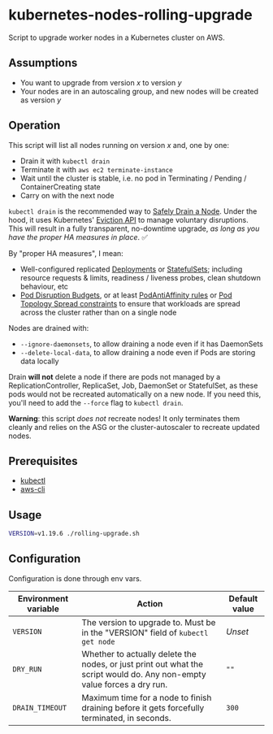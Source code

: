 # kubernetes-nodes-rolling-upgrade

Script to upgrade worker nodes in a Kubernetes cluster on AWS.

## Assumptions

- You want to upgrade from version _x_ to version _y_
- Your nodes are in an autoscaling group, and new nodes will be created as version _y_

## Operation

This script will list all nodes running on version _x_ and, one by one:
- Drain it with `kubectl drain`
- Terminate it with `aws ec2 terminate-instance`
- Wait until the cluster is stable, i.e. no pod in Terminating / Pending / ContainerCreating state
- Carry on with the next node

`kubectl drain` is the recommended way to [Safely Drain a Node](https://kubernetes.io/docs/tasks/administer-cluster/safely-drain-node/). Under the hood, it uses Kubernetes' [Eviction API](https://kubernetes.io/docs/tasks/administer-cluster/safely-drain-node/#eviction-api) to manage voluntary disruptions. This will result in a fully transparent, no-downtime upgrade, _as long as you have the proper HA measures in place_. ✅

By "proper HA measures", I mean:
- Well-configured replicated [Deployments](https://kubernetes.io/docs/concepts/workloads/controllers/deployment/) or [StatefulSets](https://kubernetes.io/docs/concepts/workloads/controllers/statefulset/); including resource requests & limits, readiness / liveness probes, clean shutdown behaviour, etc
- [Pod Disruption Budgets](https://kubernetes.io/docs/tasks/run-application/configure-pdb/), or at least [PodAntiAffinity rules](https://kubernetes.io/docs/concepts/scheduling-eviction/assign-pod-node/) or [Pod Topology Spread constraints](https://kubernetes.io/docs/concepts/workloads/pods/pod-topology-spread-constraints/) to ensure that workloads are spread across the cluster rather than on a single node

Nodes are drained with:
- `--ignore-daemonsets`, to allow draining a node even if it has DaemonSets
- `--delete-local-data`, to allow draining a node even if Pods are storing data locally

Drain **will not** delete a node if there are pods not managed by a ReplicationController, ReplicaSet, Job, DaemonSet or StatefulSet, as these pods would not be recreated automatically on a new node. If you need this, you'll need to add the `--force` flag to `kubectl drain`.

**Warning**: this script _does not_ recreate nodes! It only terminates them cleanly and relies on the ASG or the cluster-autoscaler to recreate updated nodes.

## Prerequisites

- [kubectl](https://kubernetes.io/docs/reference/kubectl/kubectl/)
- [aws-cli](https://aws.amazon.com/cli/)

## Usage

```bash
VERSION=v1.19.6 ./rolling-upgrade.sh
```

## Configuration

Configuration is done through env vars.

| Environment variable   | Action                                            | Default value |
|------------------------|---------------------------------------------------|---------------|
| `VERSION`              | The version to upgrade to. Must be in the "VERSION" field of `kubectl get node` | _Unset_ |
| `DRY_RUN`              | Whether to actually delete the nodes, or just print out what the script would do. Any non-empty value forces a dry run. | `""` |
| `DRAIN_TIMEOUT`        | Maximum time for a node to finish draining before it gets forcefully terminated, in seconds. | `300` |
